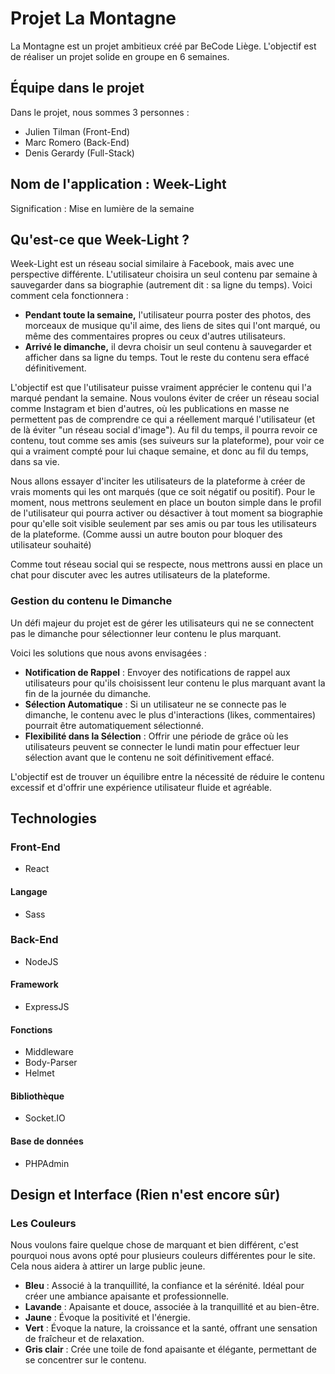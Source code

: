 # Projet La Montagne

La Montagne est un projet ambitieux créé par BeCode Liège. L'objectif est de réaliser un projet solide en groupe en 6 semaines.

## Équipe dans le projet

Dans le projet, nous sommes 3 personnes :

- Julien Tilman (Front-End)
- Marc Romero (Back-End)
- Denis Gerardy (Full-Stack)

## Nom de l'application : Week-Light

Signification : Mise en lumière de la semaine

## Qu'est-ce que Week-Light ?

Week-Light est un réseau social similaire à Facebook, mais avec une perspective différente. L'utilisateur choisira un seul contenu par semaine à sauvegarder dans sa biographie (autrement dit : sa ligne du temps). Voici comment cela fonctionnera :

- **Pendant toute la semaine,** l'utilisateur pourra poster des photos, des morceaux de musique qu'il aime, des liens de sites qui l'ont marqué, ou même des commentaires propres ou ceux d'autres utilisateurs.
- **Arrivé le dimanche,** il devra choisir un seul contenu à sauvegarder et afficher dans sa ligne du temps. Tout le reste du contenu sera effacé définitivement.

L'objectif est que l'utilisateur puisse vraiment apprécier le contenu qui l'a marqué pendant la semaine. Nous voulons éviter de créer un réseau social comme Instagram et bien d'autres, où les publications en masse ne permettent pas de comprendre ce qui a réellement marqué l'utilisateur (et de là éviter "un réseau social d'image"). Au fil du temps, il pourra revoir ce contenu, tout comme ses amis (ses suiveurs sur la plateforme), pour voir ce qui a vraiment compté pour lui chaque semaine, et donc au fil du temps, dans sa vie.

Nous allons essayer d'inciter les utilisateurs de la plateforme à créer de vrais moments qui les ont marqués (que ce soit négatif ou positif). Pour le moment, nous mettrons seulement en place un bouton simple dans le profil de l'utilisateur qui pourra activer ou désactiver à tout moment sa biographie pour qu'elle soit visible seulement par ses amis ou par tous les utilisateurs de la plateforme. (Comme aussi un autre bouton pour bloquer des utilisateur souhaité)

Comme tout réseau social qui se respecte, nous mettrons aussi en place un chat pour discuter avec les autres utilisateurs de la plateforme.

### Gestion du contenu le Dimanche

Un défi majeur du projet est de gérer les utilisateurs qui ne se connectent pas le dimanche pour sélectionner leur contenu le plus marquant.

Voici les solutions que nous avons envisagées :

- **Notification de Rappel** : Envoyer des notifications de rappel aux utilisateurs pour qu'ils choisissent leur contenu le plus marquant avant la fin de la journée du dimanche.
- **Sélection Automatique** : Si un utilisateur ne se connecte pas le dimanche, le contenu avec le plus d'interactions (likes, commentaires) pourrait être automatiquement sélectionné.
- **Flexibilité dans la Sélection** : Offrir une période de grâce où les utilisateurs peuvent se connecter le lundi matin pour effectuer leur sélection avant que le contenu ne soit définitivement effacé.

L'objectif est de trouver un équilibre entre la nécessité de réduire le contenu excessif et d'offrir une expérience utilisateur fluide et agréable.

## Technologies

### Front-End

- React

#### Langage

- Sass

### Back-End

- NodeJS

#### Framework

- ExpressJS

#### Fonctions

- Middleware
- Body-Parser
- Helmet

#### Bibliothèque

- Socket.IO

#### Base de données

- PHPAdmin

## Design et Interface (Rien n'est encore sûr)

### Les Couleurs

Nous voulons faire quelque chose de marquant et bien différent, c'est pourquoi nous avons opté pour plusieurs couleurs différentes pour le site. Cela nous aidera à attirer un large public jeune.

- **Bleu** : Associé à la tranquillité, la confiance et la sérénité. Idéal pour créer une ambiance apaisante et professionnelle.
- **Lavande** : Apaisante et douce, associée à la tranquillité et au bien-être.
- **Jaune** : Évoque la positivité et l'énergie.
- **Vert** : Évoque la nature, la croissance et la santé, offrant une sensation de fraîcheur et de relaxation.
- **Gris clair** : Crée une toile de fond apaisante et élégante, permettant de se concentrer sur le contenu.
